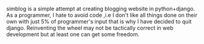 simblog is a simple attempt at creating blogging website in python+django.
As a programmer, I hate to avoid code ,i.e I don't like all things done on their own with just 5% of programmer's input that is why I have decided to quit django. Reinventing the wheel may not be tactically correct in web development but at least one can get some freedom.
